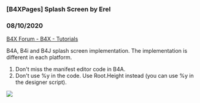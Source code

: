 ###  [B4XPages] Splash Screen by Erel
### 08/10/2020
[B4X Forum - B4X - Tutorials](https://www.b4x.com/android/forum/threads/120851/)

B4A, B4i and B4J splash screen implementation. The implementation is different in each platform.  
  
1. Don't miss the manifest editor code in B4A.  
2. Don't use %y in the code. Use Root.Height instead (you can use %y in the designer script).  
  
![](https://www.b4x.com/basic4android/images/PcdMk1pKhm.gif)